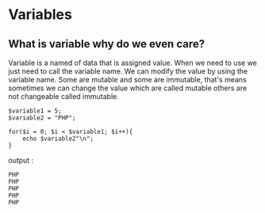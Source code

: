 <!-- @format -->

# Variables

## What is variable why do we even care?

<p>Variable is a named of data that is assigned value. When we need to use we just need to call the variable name. We can modify the value by using the variable name. Some are mutable and some are immutable, that's means sometimes we can change the value which are called mutable others are not changeable called immutable.</p>

    $variable1 = 5;
    $variable2 = "PHP";

    for($i = 0; $i < $variable1; $i++){
        echo $variable2"\n";
    }

output :

    PHP
    PHP
    PHP
    PHP
    PHP
